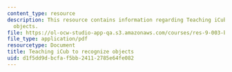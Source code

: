 ```yaml
---
content_type: resource
description: This resource contains information regarding Teaching iCub to recognize
  objects.
file: https://ol-ocw-studio-app-qa.s3.amazonaws.com/courses/res-9-003-brains-minds-and-machines-summer-course-summer-2015/d1f5dd9dbcfaf5bb24112785e64fe082_MITRES_9_003SUM15_Lec8-6-2.pdf
file_type: application/pdf
resourcetype: Document
title: Teaching iCub to recognize objects
uid: d1f5dd9d-bcfa-f5bb-2411-2785e64fe082
---
```

